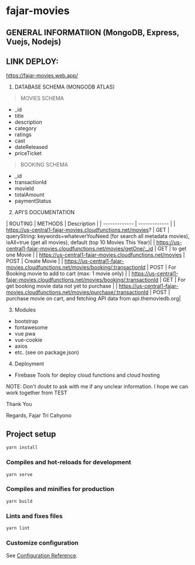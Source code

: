 # fajar-movies
## GENERAL INFORMATIION (MongoDB, Express, Vuejs, Nodejs)

## LINK DEPLOY: 
https://fajar-movies.web.app/

1. DATABASE SCHEMA (MONGODB ATLAS)

> MOVIES SCHEMA
- _id
- title
- description
- category
- ratings
- cast
- dateReleased
- priceTicket

> BOOKING SCHEMA
- _id
- transactionId
- movieId
- totalAmount
- paymentStatus

2. API'S DOCUMENTATION

| ROUTING  | METHODS | Description |
| ------------- | ------------- |
| https://us-central1-fajar-movies.cloudfunctions.net/movies?  | GET  | queryString: keywords=whateverYouNeed (for search all metadata movies), isAll=true (get all movies),  default (top 10 Movies This Year)|
| https://us-central1-fajar-movies.cloudfunctions.net/movies/getOne/:_id  | GET | to get one Movie |
| https://us-central1-fajar-movies.cloudfunctions.net/movies  | POST | Create Movie |
| https://us-central1-fajar-movies.cloudfunctions.net/movies/booking/:transactionId  | POST | For Booking movie to add to cart (max: 1 movie only) |
| https://us-central1-fajar-movies.cloudfunctions.net/movies/booking/:transactionId  | GET | For get booking movie data not yet to purchase |
| https://us-central1-fajar-movies.cloudfunctions.net/movies/purchase/:transactionId  | POST | purchase movie on cart, and fetching API data from api.themoviedb.org|

3. Modules
- bootstrap
- fontawesome
- vue pwa
- vue-cookie
- axios
- etc. (see on package.json)


4. Deployment
- Firebase Tools for deploy cloud functions and cloud hosting

NOTE:
Don't doubt to ask with me if any unclear information.
I hope we can work together from TEST


Thank You

Regards,
Fajar Tri Cahyono


## Project setup
```
yarn install
```

### Compiles and hot-reloads for development
```
yarn serve
```

### Compiles and minifies for production
```
yarn build
```

### Lints and fixes files
```
yarn lint
```

### Customize configuration
See [Configuration Reference](https://cli.vuejs.org/config/).

